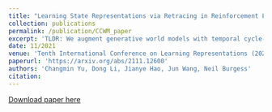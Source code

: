 ```yaml
---
title: "Learning State Representations via Retracing in Reinforcement Learning"
collection: publications
permalink: /publication/CCWM_paper
excerpt: 'TLDR: We augment generative world models with temporal cycle-consistency constraints, providing auxiliary supervision for learning the world model.'
date: 11/2021
venue: 'Tenth International Conference on Learning Representations (2022)'
paperurl: 'https://arxiv.org/abs/2111.12600'
authors: 'Changmin Yu, Dong Li, Jianye Hao, Jun Wang, Neil Burgess' 
citation: 
---
```

[Download paper here](https://arxiv.org/abs/2111.12600)